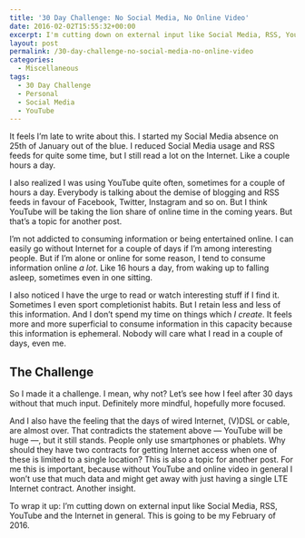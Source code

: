 ```yaml
---
title: '30 Day Challenge: No Social Media, No Online Video'
date: 2016-02-02T15:55:32+00:00
excerpt: I'm cutting down on external input like Social Media, RSS, YouTube and the Internet in general for a month to gain time and mental space.
layout: post
permalink: /30-day-challenge-no-social-media-no-online-video
categories:
  - Miscellaneous
tags:
  - 30 Day Challenge
  - Personal
  - Social Media
  - YouTube
---
```

It feels I’m late to write about this. I started my Social Media absence on 25th of January out of the blue. I reduced Social Media usage and RSS feeds for quite some time, but I still read a lot on the Internet. Like a couple hours a day.

I also realized I was using YouTube quite often, sometimes for a couple of hours a day. Everybody is talking about the demise of blogging and RSS feeds in favour of Facebook, Twitter, Instagram and so on. But I think YouTube will be taking the lion share of online time in the coming years. But that’s a topic for another post.

I’m not addicted to consuming information or being entertained online. I can easily go without Internet for a couple of days if I’m among interesting people. But if I’m alone or online for some reason, I tend to consume information online _a lot_. Like 16 hours a day, from waking up to falling asleep, sometimes even in one sitting.

I also noticed I have the urge to read or watch interesting stuff if I find it. Sometimes I even sport completionist habits. But I retain less and less of this information. And I don’t spend my time on things which _I create_. It feels more and more superficial to consume information in this capacity because this information is ephemeral. Nobody will care what I read in a couple of days, even me.

## The Challenge

So I made it a challenge. I mean, why not? Let’s see how I feel after 30 days without that much input. Definitely more mindful, hopefully more focused.

And I also have the feeling that the days of wired Internet, (V)DSL or cable, are almost over. That contradicts the statement above — YouTube will be huge —, but it still stands. People only use smartphones or phablets. Why should they have two contracts for getting Internet access when one of these is limited to a single location? This is also a topic for another post. For me this is important, because without YouTube and online video in general I won’t use that much data and might get away with just having a single LTE Internet contract. Another insight.

To wrap it up: I’m cutting down on external input like Social Media, RSS, YouTube and the Internet in general. This is going to be my February of 2016.